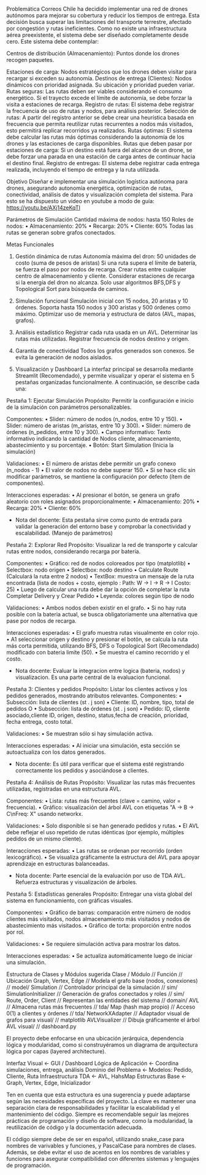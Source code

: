 Problemática
Correos Chile ha decidido implementar una red de drones autónomos para mejorar su cobertura y reducir los tiempos de entrega. Esta decisión busca superar las limitaciones del transporte terrestre, afectado por congestión y rutas ineficientes. 
Como no existe una infraestructura aérea preexistente, el sistema debe ser diseñado completamente desde cero. Este sistema debe contemplar:

Centros de distribución (Almacenamiento): Puntos donde los drones recogen paquetes.

Estaciones de carga: Nodos estratégicos que los drones deben visitar para recargar si exceden su autonomía.
Destinos de entrega (Clientes): Nodos dinámicos con prioridad asignada. Su ubicación y prioridad pueden variar.
Rutas seguras: Las rutas deben ser viables considerando el consumo energético. Si el trayecto excede el límite de autonomía, se debe forzar la visita a estaciones de recarga.
Registro de rutas: EI sistema debe registrar la frecuencia de uso de rutas y nodos, para análisis posterior.
Selección de rutas: A partir del registro anterior se debe crear una heurística basada en frecuencia que permita reutilizar rutas recurrentes a nodos más visitados, esto permitirá replicar recorridos ya realizados.
Rutas óptimas: El sistema debe calcular las rutas más óptimas considerando la autonomía de los drones y las estaciones de carga disponibles.
Rutas que deben pasar por estaciones de carga: Si un destino está fuera del alcance de un drone, se debe forzar una parada en una estación de carga antes de continuar hacia el destino final.
Registro de entregas: El sistema debe registrar cada entrega realizada, incluyendo el tiempo de entrega y la ruta utilizada.

Objetivo
Diseñar e implementar una simulación logística autónoma para drones, asegurando autonomía energética, optimización de rutas, conectividad, análisis de datos y visualización completa del sistema.
Para esto se ha dispuesto un video en youtube a modo de guía: https://youtu.be/AXj14zeKqTl

Parámetros de Simulación
Cantidad máxima de nodos: hasta 150 
Roles de nodos: 
• Almacenamiento: 20%
• Recarga: 20%
• Cliente: 60%
Todas las rutas se generan sobre grafos conectados.

Metas Funcionales

1. Gestión dinámica de rutas
Autonomía máxima del dron: 50 unidades de costo (suma de pesos de aristas)
Si una ruta supera el límite de batería, se fuerza el paso por nodos de recarga.
Crear rutas entre cualquier centro de almacenamiento y cliente.
Considerar estaciones de recarga si la energía del dron no alcanza.
Solo usar algoritmos BFS,DFS y Topological Sort para búsqueda de caminos.

2. Simulación funcional
Simulación inicial con 15 nodos, 20 aristas y 10 órdenes.
Soporta hasta 150 nodos y 300 aristas y 500 órdenes como máximo.
Optimizar uso de memoria y estructura de datos (AVL, mapas, grafos).

3. Análisis estadístico
Registrar cada ruta usada en un AVL.
Determinar las rutas más utilizadas.
Registrar frecuencia de nodos destino y origen.

4. Garantía de conectividad
Todos los grafos generados son conexos.
Se evita la generación de nodos aislados.

5. Visualización y Dashboard
La interfaz principal se desarrolla mediante Streamlit (Recomendado), y permite visualizar y operar el sistema en 5 pestañas organizadas funcionalmente. A continuación, se describe cada una:

Pestaña 1: Ejecutar Simulación
Propósito: Permitir la configuración e inicio de la simulación con parámetros personalizables.

Componentes:
• Slider: número de nodos (n_nodos, entre 10 y 150).
• Slider: número de aristas (m_aristas, entre 10 y 300).
• Slider: número de órdenes (n_pedidos, entre 10 y 300).
• Campo informativo: Texto informativo indicando la cantidad de Nodos cliente, almacenamiento, abastecimiento y su porcentaje.
• Botón: Start Simulation (Inicia la simulación)

Validaciones:
• El número de aristas debe permitir un grafo conexo (n_nodos - 1)
• El valor de nodos no debe superar 150.
• Si se hace clic sin modificar parámetros, se mantiene la configuración por defecto (ítem de componentes).

Interacciones esperadas:
• Al presionar el botón, se genera un grafo aleatorio con roles asignados proporcionalmente:
• Almacenamiento: 20%
• Recarga: 20%
• Cliente: 60%

* Nota del docente:
Esta pestaña sirve como punto de entrada para validar la generación del entorno base y comprobar la
conectividad y escalabilidad. (Manejo de parámetros)

Pestaña 2: Explorar Red
Propósito: Visualizar la red de transporte y calcular rutas entre nodos, considerando recarga por batería.

Componentes:
• Gráfico: red de nodos coloreados por tipo (matplotlib)
• Selectbox: nodo origen
• Selectbox: nodo destino
• Calculate Route (Calculará la ruta entre 2 nodos)
• TextBox: muestra un mensaje de la ruta encontrada (lista de nodos + costo, ejemplo : Path: W -> I -> R -> I Costo: 25)
    • Luego de calcular una ruta debe dar la opción de completar la ruta Completar Delivery y Crear Pedido
• Leyenda: colores según tipo de nodo

Validaciones:
• Ambos nodos deben existir en el grafo.
• Si no hay ruta posible con la bateria actual, se busca obligatoriamente una alternativa que pase por nodos de recarga.

Interacciones esperadas:
• El grafo muestra rutas visualmente en color rojo.
• A1 seleccionar origen y destino y presionar el botön, se calcula Ia ruta más corta permitida, utilizando BFS, DFS o Topological Sort (Recomendado) modificado con bateria limite (50).
• Se muestra el camino recorrido y el costo.

* Nota docente:
Evaluar la integracion entre logica (bateria, nodos) y visualizacion. Es una parte central de la evaluacion funcional.

Pestaña 3: Clientes y pedidos
Propósito: Listar los clientes activos y los pedidos generados, mostrando atributos relevantes.
Componentes:
• Subsección: lista de clientes (st . j son)
    • Cliente: ID, nombre, tipo, total de pedidos O
• Subsección: lista de órdenes (st . j son)
    • Pedido: ID, cliente asociado,cliente ID, origen, destino, status,fecha de creación, prioridad, fecha entrega, costo total.

Validaciones:
• Se muestran sólo si hay simulación activa.

Interacciones esperadas:
• Al iniciar una simulación, esta sección se autoactualiza con los datos generados.

* Nota docente:
Es útil para verificar que el sistema esté registrando correctamente los pedidos y asociándose a clientes.

Pestaña 4: Análisis de Rutas
Propósito: Visualizar las rutas más frecuentes utilizadas, registradas en una estructura AVL.

Componentes:
• Lista: rutas más frecuentes (clave = camino, valor = frecuencia).
• Gráfico: visualización del árbol AVL con etiquetas "A -> B -> C\nFreq: X" usando networkx.

Validaciones:
• Solo disponible si se han generado pedidos y rutas.
• El AVL debe reflejar el uso repetido de rutas idénticas (por ejemplo, múltiples pedidos de un mismo cliente).

Interacciones esperadas:
• Las rutas se ordenan por recorrido (orden lexicográfico).
• Se visualiza gráficamente la estructura del AVL para apoyar aprendizaje en estructuras balanceadas.

* Nota docente:
Parte esencial de la evaluación por uso de TDA AVL. Refuerza estructuras y visualización de árboles.

Pestaña 5: Estadísticas generales
Propósito: Entregar una vista global del sistema en funcionamiento, con gráficas visuales.

Componentes:
• Gráfico de barras: comparación entre número de nodos clientes más visitados, nodos almacenamiento más visitados y nodos de abastecimiento más visitados.
• Gráfico de torta: proporción entre nodos por rol.

Validaciones:
• Se requiere simulación activa para mostrar los datos.

Interacciones esperadas:
• Se actualiza automáticamente luego de iniciar una simulación.

Estructura de Clases y Módulos sugerida
Clase / Módulo	         //                Función                             //        Ubicación
Graph, Vertex, Edge	     //       Modela el grafo base (nodos, conexiones)     //       model/
Simulation	             //        Controlador principal de la simulación      //       sim/
Simulationlnitializer	 //       Generación de grafos conectados y roles      //       sim/
Route, Order, Client	 //       Representan las entidades del sistema        //       domain/
AVL	                     //       Almacena rutas más frecuentes                //     tda/
Map (hash map propio)	 //       Acceso 0(1) a clientes y órdenes             //       tda/
NetworkXAdapter	         //       Adaptador visual de grafos para visual/      //      matplotlib
AVLVisualizer	         //       Dibuja gráficamente el árbol AVL visual/     //     dashboard.py  

El proyecto debe enfocarse en una ubicación jerárquica, dependencia lógica y modularidad, como si construyéramos un diagrama de arquitectura lógica por capas (layered architecture).


Interfaz Visual <- GUI /  Dashboard
Lógica de Aplicación <- Coordina simulaciones, entrega, análisis
Dominio del Problema <- Modelos: Pedido, Cliente, Ruta
Infraestructura TDA <- AVL, HahsMap
Estructuras Base <- Graph, Vertex, Edge, Inicializador

Ten en cuenta que esta estructura es una sugerencia y puede adaptarse según las necesidades específicas del proyecto. La clave es mantener una separación clara de responsabilidades y facilitar la escalabilidad y el mantenimiento del código. Siempre es recomendable seguir las mejores prácticas de programación y diseño de software, como la modularidad, la reutilización de código y la documentación adecuada.

El código siempre debe de ser en español, utilizando snake_case para nombres de varivables y funciones, y PascalCase para nombres de clases. Además, se debe evitar el uso de acentos en los nombres de variables y funciones para asegurar compatibilidad con diferentes sistemas y lenguajes de programación.